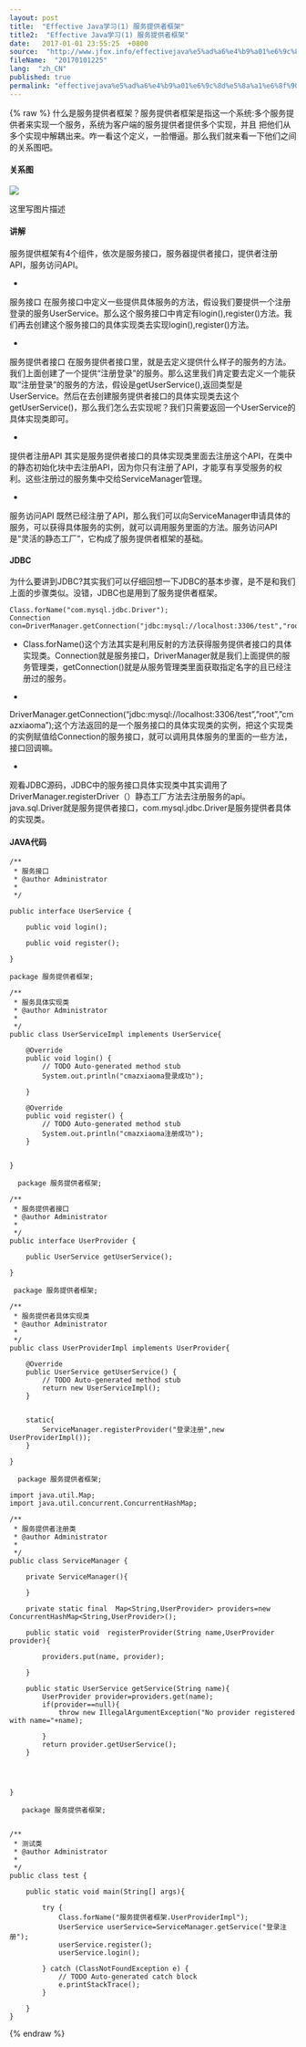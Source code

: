 ```yaml
---
layout: post
title:  "Effective Java学习(1) 服务提供者框架"
title2:  "Effective Java学习(1) 服务提供者框架"
date:   2017-01-01 23:55:25  +0800
source:  "http://www.jfox.info/effectivejava%e5%ad%a6%e4%b9%a01%e6%9c%8d%e5%8a%a1%e6%8f%90%e4%be%9b%e8%80%85%e6%a1%86%e6%9e%b6.html"
fileName:  "20170101225"
lang:  "zh_CN"
published: true
permalink: "effectivejava%e5%ad%a6%e4%b9%a01%e6%9c%8d%e5%8a%a1%e6%8f%90%e4%be%9b%e8%80%85%e6%a1%86%e6%9e%b6.html"
---
```

{% raw %}
什么是服务提供者框架？服务提供者框架是指这一个系统:多个服务提供者来实现一个服务，系统为客户端的服务提供者提供多个实现，并且
把他们从多个实现中解耦出来。咋一看这个定义，一脸懵逼。那么我们就来看一下他们之间的关系图吧。

#### 关系图
![](3a5e329.png) 
 
   这里写图片描述 
  
  

#### 讲解

服务提供框架有4个组件，依次是服务接口，服务器提供者接口，提供者注册API，服务访问API。

- 
服务接口
在服务接口中定义一些提供具体服务的方法，假设我们要提供一个注册登录的服务UserService。那么这个服务接口中肯定有login(),register()方法。我们再去创建这个服务接口的具体实现类去实现login(),register()方法。

- 
服务提供者接口
在服务提供者接口里，就是去定义提供什么样子的服务的方法。我们上面创建了一个提供“注册登录”的服务。那么这里我们肯定要去定义一个能获取“注册登录”的服务的方法，假设是getUserService(),返回类型是UserService。然后在去创建服务提供者接口的具体实现类去这个getUserService()，那么我们怎么去实现呢？我们只需要返回一个UserService的具体实现类即可。

- 
提供者注册API
其实是服务提供者接口的具体实现类里面去注册这个API，在类中的静态初始化块中去注册API，因为你只有注册了API，才能享有享受服务的权利。这些注册过的服务集中交给ServiceManager管理。

- 
服务访问API
既然已经注册了API，那么我们可以向ServiceManager申请具体的服务，可以获得具体服务的实例，就可以调用服务里面的方法。服务访问API是“灵活的静态工厂”，它构成了服务提供者框架的基础。

#### JDBC

为什么要讲到JDBC?其实我们可以仔细回想一下JDBC的基本步骤，是不是和我们上面的步骤类似。没错，JDBC也是用到了服务提供者框架。

    Class.forName("com.mysql.jdbc.Driver");   
    Connection con=DriverManager.getConnection("jdbc:mysql://localhost:3306/test","root","cmazxiaoma");

- Class.forName()这个方法其实是利用反射的方法获得服务提供者接口的具体实现类。Connection就是服务接口，DriverManager就是我们上面提供的服务管理类，getConnection()就是从服务管理类里面获取指定名字的且已经注册过的服务。

- 
DriverManager.getConnection(“jdbc:mysql://localhost:3306/test”,”root”,”cmazxiaoma”);这个方法返回的是一个服务接口的具体实现类的实例，把这个实现类的实例赋值给Connection的服务接口，就可以调用具体服务的里面的一些方法，接口回调嘛。

- 
观看JDBC源码，JDBC中的服务接口具体实现类中其实调用了DriverManager.registerDriver（）静态工厂方法去注册服务的api。java.sql.Driver就是服务提供者接口，com.mysql.jdbc.Driver是服务提供者具体的实现类。

#### JAVA代码

    /**
     * 服务接口
     * @author Administrator
     *
     */
    
    public interface UserService {
    
        public void login();
    
        public void register();
    
    }

    package 服务提供者框架;
    
    /**
     * 服务具体实现类
     * @author Administrator
     *
     */
    public class UserServiceImpl implements UserService{
    
        @Override
        public void login() {
            // TODO Auto-generated method stub
            System.out.println("cmazxiaoma登录成功");
    
        }
    
        @Override
        public void register() {
            // TODO Auto-generated method stub
            System.out.println("cmazxiaoma注册成功");
        }
    
    
    }

      package 服务提供者框架;
    
    /**
     * 服务提供者接口
     * @author Administrator
     *
     */
    public interface UserProvider {
    
        public UserService getUserService();
    
    }

     package 服务提供者框架;
    
    /**
     * 服务提供者具体实现类
     * @author Administrator
     *
     */
    public class UserProviderImpl implements UserProvider{
    
        @Override
        public UserService getUserService() {
            // TODO Auto-generated method stub
            return new UserServiceImpl();
        }
    
    
        static{
            ServiceManager.registerProvider("登录注册",new UserProviderImpl());
        }
    
    }

      package 服务提供者框架;
    
    import java.util.Map;
    import java.util.concurrent.ConcurrentHashMap;
    
    /**
     * 服务提供者注册类
     * @author Administrator
     *
     */
    public class ServiceManager {
    
        private ServiceManager(){
    
        }
    
        private static final  Map<String,UserProvider> providers=new ConcurrentHashMap<String,UserProvider>();
    
        public static void  registerProvider(String name,UserProvider provider){
    
            providers.put(name, provider);
    
        }
    
        public static UserService getService(String name){
            UserProvider provider=providers.get(name);
            if(provider==null){
                throw new IllegalArgumentException("No provider registered with name="+name);
    
            }
            return provider.getUserService();
        }
    
    
    
    
    }

       package 服务提供者框架;
    
    
    /**
     * 测试类
     * @author Administrator
     *
     */
    public class test {
    
        public static void main(String[] args){
    
            try {
                Class.forName("服务提供者框架.UserProviderImpl");
                UserService userService=ServiceManager.getService("登录注册");
                userService.register();
                userService.login();
    
            } catch (ClassNotFoundException e) {
                // TODO Auto-generated catch block
                e.printStackTrace();
            }
    
        }
    }
{% endraw %}